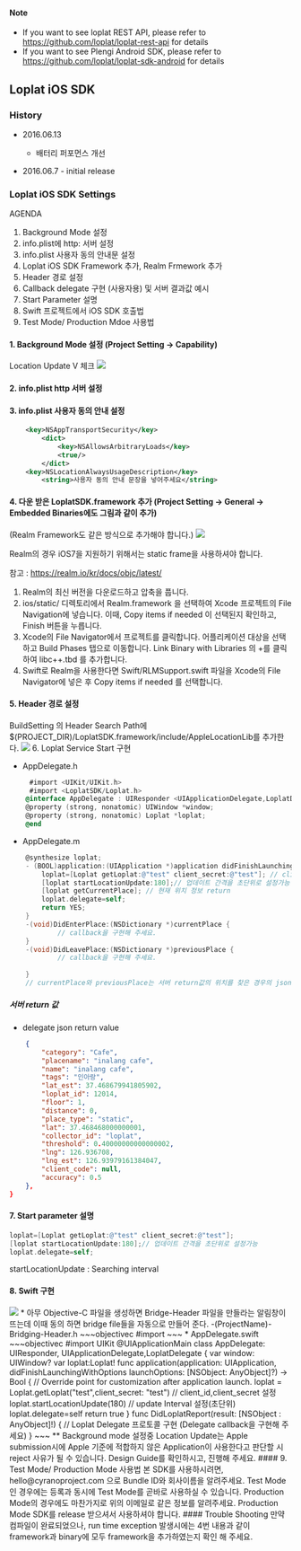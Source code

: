 #### Note ####
* If you want to see loplat REST API, please refer to https://github.com/loplat/loplat-rest-api for details
* If you want to see Plengi Android SDK, please refer to https://github.com/loplat/loplat-sdk-android for details  

## Loplat iOS SDK

### History
* 2016.06.13 
	- 배터리 퍼포먼스 개선

* 2016.06.7 - initial release

### Loplat iOS SDK Settings

AGENDA

1. Background Mode 설정 
2. info.plist에 http: 서버 설정
3. info.plist 사용자 동의 안내문 설정 
4. Loplat iOS SDK Framework 추가, Realm Frmework 추가 
5. Header 경로 설정
6. Callback delegate 구현 (사용자용) 및 서버 결과값 예시
7. Start Parameter 설명
8. Swift 프로젝트에서 iOS SDK 호출법
9. Test Mode/ Production Mdoe 사용법

#### 1. Background Mode 설정 (Project Setting → Capability)
Location Update V 체크
<img src="http://i.imgur.com/MFeYHIT.png">
#### 2. info.plist http 서버 설정
#### 3. info.plist 사용자 동의 안내 설정
~~~xml
    <key>NSAppTransportSecurity</key>
        <dict>
            <key>NSAllowsArbitraryLoads</key>
            <true/>
        </dict>
    <key>NSLocationAlwaysUsageDescription</key>
        <string>사용자 동의 안내 문장을 넣어주세요</string>
~~~
#### 4. 다운 받은 LoplatSDK.framework 추가 (Project Setting → General → Embedded Binaries에도 그림과 같이 추가)
(Realm Framework도 같은 방식으로 추가해야 합니다.)
<img src = "http://i.imgur.com/MOWhxfq.png">

Realm의 경우 iOS7을 지원하기 위해서는 static frame을 사용하셔야 합니다. 

참고 : https://realm.io/kr/docs/objc/latest/
1. Realm의 최신 버전을 다운로드하고 압축을 풉니다.
2. ios/static/ 디렉토리에서 Realm.framework 을 선택하여 Xcode 프로젝트의 File Navigation에 넣습니다. 이때, Copy items if needed 이 선택된지 확인하고, Finish 버튼을 누릅니다.
3. Xcode의 File Navigator에서 프로젝트를 클릭합니다. 어플리케이션 대상을 선택하고 Build Phases 탭으로 이동합니다. Link Binary with Libraries 의 +를 클릭하여 libc++.tbd 를 추가합니다.
4. Swift로 Realm을 사용한다면 Swift/RLMSupport.swift 파일을 Xcode의 File Navigator에 넣은 후 Copy items if needed 를 선택합니다.


#### 5. Header 경로 설정 
BuildSetting 의 Header Search Path에 $(PROJECT_DIR)/LoplatSDK.framework/include/AppleLocationLib를 추가한다.
<img src = "http://i.imgur.com/7ZPStaT.png">
6. Loplat Service Start 구현
*   AppDelegate.h
~~~objectivec
     #import <UIKit/UIKit.h>
     #import <LoplatSDK/Loplat.h>
    @interface AppDelegate : UIResponder <UIApplicationDelegate,LoplatDelegate>
    @property (strong, nonatomic) UIWindow *window;
    @property (strong, nonatomic) Loplat *loplat;
    @end
~~~

*   AppDelegate.m
~~~objectivec
    @synthesize loplat;
    - (BOOL)application:(UIApplication *)application didFinishLaunchingWithOptions:(NSDictionary *)launchOptions {
        loplat=[Loplat getLoplat:@"test" client_secret:@"test"]; // client_id,client_secret을 입력
        [loplat startLocationUpdate:180];// 업데이트 간격을 초단위로 설정가능
        [loplat getCurrentPlace]; // 현재 위치 정보 return
        loplat.delegate=self;
        return YES;
    }
	-(void)DidEnterPlace:(NSDictionary *)currentPlace {
			// callback을 구현해 주세요.     
	}
	-(void)DidLeavePlace:(NSDictionary *)previousPlace {
			// callback을 구현해 주세요. 
    
	}
	// currentPlace와 previousPlace는 서버 return값의 위치를 찾은 경우의 json의 place tag와 같은 정보입니다. 
~~~

##### 서버 return 값
* delegate json return value 

~~~json
    {
		"category": "Cafe",
		"placename": "inalang cafe",
		"name": "inalang cafe",
		"tags": "인아랑",
		"lat_est": 37.468679941805902,
		"loplat_id": 12014,
		"floor": 1,
		"distance": 0,
		"place_type": "static",
		"lat": 37.468468000000001,
		"collector_id": "loplat",
		"threshold": 0.40000000000000002,
		"lng": 126.936708,
		"lng_est": 126.93979161384047,
		"client_code": null,
		"accuracy": 0.5
	},
}
~~~

#### 7. Start parameter 설명
~~~objectivec
loplat=[Loplat getLoplat:@"test" client_secret:@"test"];
[loplat startLocationUpdate:180];// 업데이트 간격을 초단위로 설정가능
loplat.delegate=self;
~~~
startLocationUpdate : Searching interval 

#### 8. Swift 구현
<img src ="http://i.imgur.com/JCJcinH.png">
*   아무 Objective-C 파일을 생성하면 Bridge-Header 파일을 만들라는 알림창이 뜨는데 이때 동의 하면 bridge file들을 자동으로 만들어 준다.
-(ProjectName)-Bridging-Header.h
~~~objectivec
    #import <LoplatSDK/Loplat.h>
~~~
*   AppDelegate.swift
~~~objectivec
    #import UIKit
    @UIApplicationMain
    class AppDelegate: UIResponder, UIApplicationDelegate,LoplatDelegate {
        var window: UIWindow?
        var loplat:Loplat!
        func application(application: UIApplication, didFinishLaunchingWithOptions launchOptions: [NSObject: AnyObject]?) -> Bool {
            // Override point for customization after application launch.
            loplat = Loplat.getLoplat("test",client_secret: "test") // client_id,client_secret 설정
            loplat.startLocationUpdate(180) // update Interval 설정(초단위)
            loplat.delegate=self
            return true
        }
    func DidLoplatReport(result: [NSObject : AnyObject]!) {
    // Loplat Delegate 프로토콜 구현 (Delegate callback을 구현해 주세요)
          }  
~~~
** Background mode 설정중 Location Update는 Apple submission시에 Apple 기준에 적합하지 않은 Application이 사용한다고 판단할 시 reject 사유가 될 수 있습니다. Design Guide를 확인하시고, 진행해 주세요.  
#### 9. Test Mode/ Production Mode 사용법 
본 SDK를 사용하시려면, hello@cyranoproject.com 으로 Bundle ID와 회사이름을 알려주세요. Test Mode인 경우에는 등록과 동시에 Test Mode를 곧바로 사용하실 수 있습니다. Production Mode의 경우에도 마찬가지로 위의 이메일로 같은 정보를 알려주세요. Production Mode SDK를 release 받으셔서 사용하셔야 합니다. 
#### Trouble Shooting
만약 컴파일이 완료되었으나, run time exception 발생시에는 4번 내용과 같이 framework과 binary에 모두 framework을 추가하였는지 확인 해 주세요.
